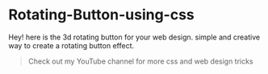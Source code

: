 # Rotating-Button-using-css
Hey! here is the 3d rotating button for your web design. simple and creative way to create a rotating button effect.
> Check out my YouTube channel for more css and web design tricks
